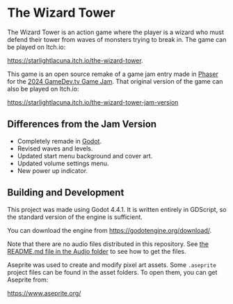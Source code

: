 # The Wizard Tower

The Wizard Tower is an action game where the player is a wizard who must defend their tower from waves of monsters trying to break in. The game can be played on Itch.io:

https://starlightlacuna.itch.io/the-wizard-tower.

This game is an open source remake of a game jam entry made in [Phaser](https://phaser.io/) for the [2024 GameDev.tv Game Jam](https://itch.io/jam/gamedevtv-jam-2024). That original version of the game can also be played on Itch.io:

https://starlightlacuna.itch.io/the-wizard-tower-jam-version

## Differences from the Jam Version

* Completely remade in [Godot](https://godotengine.org/).
* Revised waves and levels.
* Updated start menu background and cover art.
* Updated volume settings menu.
* New power up indicator.

## Building and Development

This project was made using Godot 4.4.1. It is written entirely in GDScript, so the standard  version of the engine is sufficient.

You can download the engine from https://godotengine.org/download/. 

Note that there are no audio files distributed in this repository. See [the README.md file in the Audio folder](/Source/Assets/Audio/README.md) to see how to get the files.

Aseprite was used to create and modify pixel art assets. Some `.aseprite` project files can be found in the asset folders. To open them, you can get Aseprite from:

https://www.aseprite.org/
